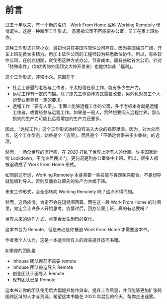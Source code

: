 # 前言

过去十年以来，有一个新的名词　Work From Home 或称 Working Remotely 悄悄诞生。这是一种新型工作形式。
意思指公司不再需要办公室，员工在家上班协作。

这种工作形式非常小众，最初也只在美国与软件公司存在。因为美国幅员广阔，开车上班花费太多精力。再加上软件公司的工程师较为熟悉数位协作。所以，有些软件公司，在创立初期，就使用这种方式办公，节省成本。而有些硅谷大公司，针对「特殊条件」（如优秀的外国顶尖大神开发者）也提供如此「福利」。

这个工作形式，非常小众。原因在于

* 社会上普遍的老板与工作者，不太相信在家工作，能有多少生产力。
* 远程工作有一定的门槛。除了原先工作协作方式需要改变，另外也对员工个人的专业素养有一定的要求。
* 远程工作「要有人带」。市面上能够远程工作的公司，多半老板本身就是远程工作者，或曾经参与远程工作。如果是一般人，贸然想要闯入远程世界，那么损失的生产力可能比远程增加的生产力还要多。

因此，「远程工作」这个工作形式始终没有进入大众的视野里面。因为，对大众而言，这个工作型态，始终是个「选项」，而且是个「不确定会带来多少收益」的选项。

然而，一场全世界的流行病，在 2020 打乱了世界上所有人的计画。许多国家纷纷 Lockdown，不允许居民出门，更何况是到办公室集中上班。所以，很多人都被迫改成了 Work From Home 形式。

如同前述所说，Working Remotely 本身需要一些技能与客观条件配合。不是想导就能顺利导入。否则反而会让原先的生产力大幅下降。

未来工作形式，会全部转向 Working Remotely 吗？这点不得而知。

然而，这场疫情，肯定不会在短期间落幕。而在这一段 Work From Home 的时间里，肯定会让许多人开始思考，疫情过后，回办公室上班，真的有必要吗？

世界未来的协作方式，肯定会发生剧烈的变化。

这本书旨为 Remote，但是未必是你被迫 Work From Home 才需要这本书。

作者我个人认为，这是一本适合所有人的效率提升技巧书籍。

如果你的团队是

* inhouse 团队目前不需要 remote
* inhouse 团队被迫导入 Remote
* 创业团队计画导入 Remote
* 现有团队已是 Remote

这本书让你的团队使用后大幅提升协作效率，提升工作质量，并且能够更加扩张跨国跨区域的人才与资源。希望这本书能在 2020 年混乱的今天，帮你走出迷雾。
